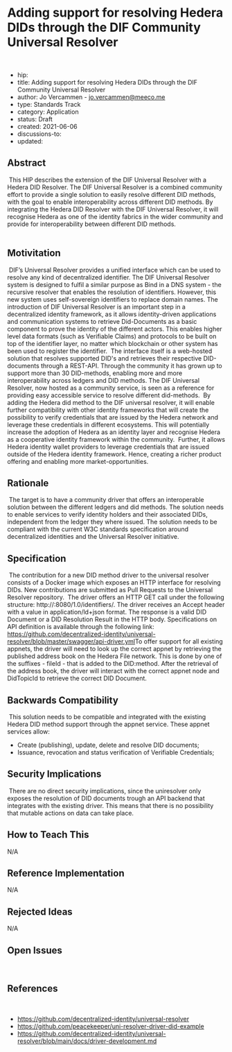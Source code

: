 # Adding support for resolving Hedera DIDs through the DIF Community Universal Resolver
​
- hip: 
- title: Adding support for resolving Hedera DIDs through the DIF Community Universal Resolver
- author: Jo Vercammen - jo.vercammen@meeco.me
- type: Standards Track
- category: Application
- status: Draft
- created: 2021-06-06
- discussions-to: 
- updated: 
​
​
## Abstract
​
This HIP describes the extension of the DIF Universal Resolver with a Hedera DID Resolver. The DIF Universal Resolver is a combined community effort to provide a single solution to easily resolve different DID methods, with the goal to enable interoperability across different DID methods. By integrating the Hedera DID Resolver with the DIF Universal Resolver, it will recognise Hedera as one of the identity fabrics in the wider community and provide for interoperability between different DID methods.  
​
## Motivitation
​
DIF’s Universal Resolver provides a unified interface which can be used to resolve any kind of decentralized identifier. The DIF Universal Resolver system is designed to fulfil a similar purpose as Bind in a DNS system - the recursive resolver that enables the resolution of identifiers. However, this new system uses self-sovereign identifiers to replace domain names. The introduction of DIF Universal Resolver is an important step in a decentralized identity framework, as it allows identity-driven applications and communication systems to retrieve Did-Documents as a basic component to prove the identity of the different actors. This enables higher level data formats (such as Verifiable Claims) and protocols to be built on top of the identifier layer, no matter which blockchain or other system has been used to register the identifier.
​
The interface itself is a web-hosted solution that resolves supported DID's and retrieves their respective DID-documents through a REST-API. Through the community it has grown up to support more than 30 DID-methods, enabling more and more interoperability across ledgers and DID methods. The DIF Universal Resolver, now hosted as a community service, is seen as a reference for providing easy accessible service to resolve different did-methods.
​
By adding the Hedera did method to the DIF universal resolver, it will enable further compatibility with other identity frameworks that will create the possibility to verify credentials that are issued by the Hedera network and leverage these credentials in different ecosystems. This will potentially increase the adoption of Hedera as an identity layer and recognise Hedera as a cooperative identity framework within the community. 
​
Further, it allows Hedera identity wallet providers to leverage credentials that are issued outside of the Hedera identity framework. Hence, creating a richer product offering and enabling more market-opportunities. 
​
​
## Rationale
​
The target is to have a community driver that offers an interoperable solution between the different ledgers and did methods. The solution needs to enable services to verify identity holders and their associated DIDs, independent from the ledger they where issued. 
The solution needs to be compliant with the current W3C standards specification around decentralized identities and the Universal Resolver initiative.
​
## Specification
​
The contribution for a new DID method driver to the universal resolver consists of a Docker image which exposes an HTTP interface for resolving DIDs. New contributions are submitted as Pull Requests to the Universal Resolver repository.
​
The driver offers an HTTP GET call under the following structure: http://<your-image>:8080/1.0/identifiers/<your-did>. The driver receives an Accept header with a value in application/ld+json format. The response is a valid DID Document or a DID Resolution Result in the HTTP body. Specifications on API definition is available through the following link: https://github.com/decentralized-identity/universal-resolver/blob/master/swagger/api-driver.yml
​
To offer support for all existing appnets, the driver will need to look up the correct appnet by retrieving the published address book on the Hedera File network. This is done by one of the suffixes - fileId - that is added to the DID:method. After the retrieval of the address book, the driver will interact with the correct appnet node and DidTopicId to retrieve the correct DID Document.
​
​
## Backwards Compatibility
​
This solution needs to be compatible and integrated with the existing Hedera DID method support through the appnet service. These appnet services allow:
* Create (publishing), update, delete and resolve DID documents;
* Issuance, revocation and status verification of Verifiable Credentials;
​
​
## Security Implications
​
There are no direct security implications, since the uniresolver only exposes the resolution of DID documents trough an API backend that integrates with the existing driver. This means that there is no possibility that mutable actions on data can take place.
​
## How to Teach This
N/A
​
## Reference Implementation
N/A
​
## Rejected Ideas
N/A
​
## Open Issues
​
## References
​
* https://github.com/decentralized-identity/universal-resolver 
* https://github.com/peacekeeper/uni-resolver-driver-did-example
* https://github.com/decentralized-identity/universal-resolver/blob/main/docs/driver-development.md
​
​
​